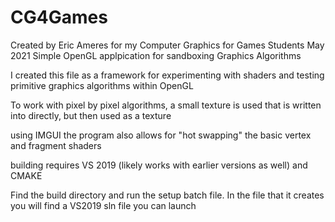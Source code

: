 # CG4Games

Created by Eric Ameres for my Computer Graphics for Games Students May 2021
Simple OpenGL applpication for sandboxing Graphics Algorithms

I created this file as a framework for experimenting with shaders and testing primitive graphics algorithms within OpenGL

To work with pixel by pixel algorithms, a small texture is used that is written into directly, but then used as a texture

using IMGUI the program also allows for "hot swapping" the basic vertex and fragment shaders

building requires VS 2019 (likely works with earlier versions as well) and CMAKE

Find the build directory and run the setup batch file.  In the file that it creates you will find a VS2019 sln file you can launch
